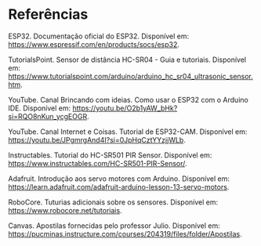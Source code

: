 # Referências

ESP32. Documentação oficial do ESP32. Disponível em: https://www.espressif.com/en/products/socs/esp32.

TutorialsPoint. Sensor de distância HC-SR04 - Guia e tutoriais. Disponível em: https://www.tutorialspoint.com/arduino/arduino_hc_sr04_ultrasonic_sensor.htm.

YouTube. Canal Brincando com ideias. Como usar o ESP32 com o Arduino IDE. Disponível em: https://youtu.be/O2b1yAW_bHk?si=RQO8nKun_ycgEOGR.

YouTube. Canal Internet e Coisas. Tutorial de ESP32-CAM. Disponível em: https://youtu.be/JPgmrgAnd4I?si=0JpHqCztYYzjjWLb.

Instructables. Tutorial do HC-SR501 PIR Sensor. Disponível em: https://www.instructables.com/HC-SR501-PIR-Sensor/.

Adafruit. Introdução aos servo motores com Arduino. Disponível em: https://learn.adafruit.com/adafruit-arduino-lesson-13-servo-motors.

RoboCore. Tuturias adicionais sobre os sensores. Disponível em: https://www.robocore.net/tutoriais.

Canvas. Apostilas fornecidas pelo professor Julio. Disponível em: https://pucminas.instructure.com/courses/204319/files/folder/Apostilas.
